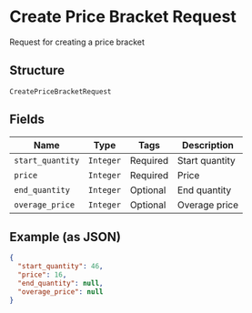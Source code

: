 
# Create Price Bracket Request

Request for creating a price bracket

## Structure

`CreatePriceBracketRequest`

## Fields

| Name | Type | Tags | Description |
|  --- | --- | --- | --- |
| `start_quantity` | `Integer` | Required | Start quantity |
| `price` | `Integer` | Required | Price |
| `end_quantity` | `Integer` | Optional | End quantity |
| `overage_price` | `Integer` | Optional | Overage price |

## Example (as JSON)

```json
{
  "start_quantity": 46,
  "price": 16,
  "end_quantity": null,
  "overage_price": null
}
```


